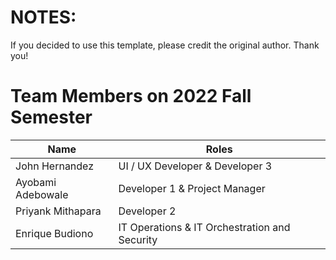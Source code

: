 # NOTES:
If you decided to use this template, please credit the original author. Thank you!

# Team Members on 2022 Fall Semester
| Name | Roles |
| --- | --- |
| John Hernandez | UI / UX Developer & Developer 3 |
| Ayobami Adebowale | Developer 1 & Project Manager |
| Priyank Mithapara | Developer 2 |
| Enrique Budiono | IT Operations & IT Orchestration and Security |